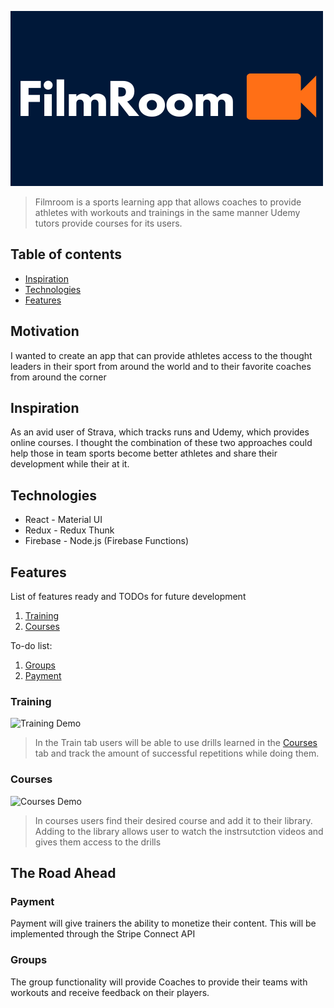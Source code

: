 ![Example screenshot](./app/assets/Filmroom-logo2.png)



> Filmroom is a sports learning app that allows coaches to provide athletes with workouts and trainings in the same manner Udemy tutors provide courses for its users.


## Table of contents
* [Inspiration](#inspiration)
* [Technologies](#technologies)
* [Features](#features)



## Motivation

I wanted to create an app that can provide athletes access to the thought leaders in their sport from around the world and to their favorite coaches from around the corner 

## Inspiration
As an avid user of Strava, which tracks runs and Udemy, which provides online courses. I thought the combination of these two approaches could help those in team sports become better athletes and share their development while their at it. 


## Technologies
* React - Material UI
* Redux - Redux Thunk
* Firebase - Node.js (Firebase Functions)



## Features
List of features ready and TODOs for future development
1. [Training](#training)
1. [Courses](#courses)



To-do list:
1. [Groups](#groups)
1. [Payment](#payment)

### Training
![Training Demo](./app/assets/Mobile_Session.gif)
>In the Train tab users will be able to use drills learned in the [Courses](#courses) tab and track the amount of successful repetitions while doing them.


### Courses
![Courses Demo](./app/assets/Mobile_Courses.gif)
>In courses users find their desired course and add it to their library. Adding to the library allows user to watch the instrsutction videos and gives them access to the drills

## The Road Ahead

### Payment
Payment will give trainers the ability to monetize their content. This will be implemented through the Stripe Connect API

### Groups

The group functionality will provide Coaches to provide their teams with workouts and receive feedback on their players.
 





